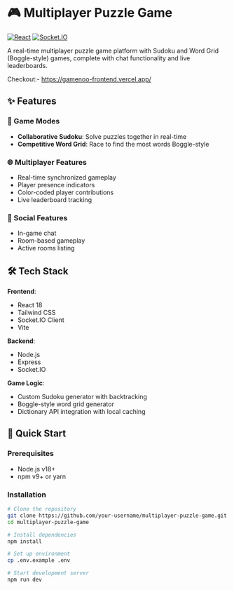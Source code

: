 # 🎮 Multiplayer Puzzle Game

[![React](https://img.shields.io/badge/React-18.2+-61DAFB?logo=react)](https://reactjs.org/)
[![Socket.IO](https://img.shields.io/badge/Socket.IO-4.7+-010101?logo=socket.io)](https://socket.io/)

A real-time multiplayer puzzle game platform with Sudoku and Word Grid (Boggle-style) games, complete with chat functionality and live leaderboards.


Checkout:- https://gamenoo-frontend.vercel.app/

## ✨ Features

### 🎲 Game Modes
- **Collaborative Sudoku**: Solve puzzles together in real-time
- **Competitive Word Grid**: Race to find the most words Boggle-style

### 🌐 Multiplayer Features
- Real-time synchronized gameplay
- Player presence indicators
- Color-coded player contributions
- Live leaderboard tracking

### 💬 Social Features
- In-game chat
- Room-based gameplay
- Active rooms listing

## 🛠️ Tech Stack

**Frontend**:
- React 18
- Tailwind CSS
- Socket.IO Client
- Vite

**Backend**:
- Node.js
- Express
- Socket.IO

**Game Logic**:
- Custom Sudoku generator with backtracking
- Boggle-style word grid generator
- Dictionary API integration with local caching

## 🚀 Quick Start

### Prerequisites
- Node.js v18+
- npm v9+ or yarn

### Installation
```bash
# Clone the repository
git clone https://github.com/your-username/multiplayer-puzzle-game.git
cd multiplayer-puzzle-game

# Install dependencies
npm install

# Set up environment
cp .env.example .env

# Start development server
npm run dev
